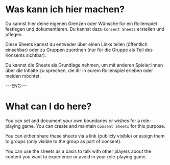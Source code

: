 # Was kann ich hier machen?

Du kannst hier deine eigenen Grenzen oder Wünsche für ein Rollenspiel festlegen und dokumentieren. Du kannst dazu `Consent Sheets` erstellen und pflegen.

Diese Sheets kannst du entweder über einen Links teilen (öffentlich einsehbar) oder zu Gruppen zuordnen (nur für die Gruppe als Teil des Konsents sichtbar).

Du kannst die Sheets als Grundlage nehmen, um mit anderen Spieler:innen über die Inhalte zu sprechen, die ihr in eurem Rollenspiel erleben oder meiden möchtet.

---ENG---

# What can I do here?
You can set and document your own boundaries or wishes for a role-playing game. You can create and maintain `Consent Sheets` for this purpose.

You can either share these sheets via a link (publicly visible) or assign them to groups (only visible to the group as part of consent).

You can use the sheets as a basis to talk with other players about the content you want to experience or avoid in your role-playing game.